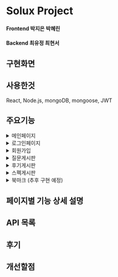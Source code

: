 # Solux Project 

#### Frontend   박지은 박혜린 
#### Backend    최유정 최현서


## 구현화면

## 사용한것
React, Node.js, mongoDB, mongoose, JWT
## 주요기능
<details>
<summary>메인페이지</summary>
<div markdown="1">       
    - 내용1
</div>
</details>
<details>
<summary>로그인페이지</summary>
<div markdown="1">       
    - 내용1
</div>
</details>
<details>
<summary>회원가입</summary>
<div markdown="1">       
    - 내용1
</div>
</details>
<details>
<summary>질문게시판</summary>
<div markdown="1">       
    -내용1
</div>
</details>
<details>
<summary>후기게시판</summary>
<div markdown="3">       
    - 안녕
</div>
</details>
<details>
<summary>스펙게시판</summary>
<div markdown="1">       
    - 내용1
</div>
</details>
<details>
<summary>북마크 (추후 구현 예정)</summary>
<div markdown="1">       
    - 내용1
</div>
</details>

## 페이지별 기능 상세 설명

## API 목록

## 후기

## 개선할점
